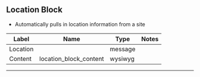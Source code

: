 ## Location Block
- Automatically pulls in location information from a site

<table class="ll-fields-table">
  <thead>
    <th>Label</th>
    <th>Name</th>
    <th>Type</th>
    <th>Notes</th>
  </thead>
  <tbody>
        <tr>
          <td>Location</td>
          <td></td>
          <td>message</td>
          <td></td>
        </tr>
        <tr>
          <td>Content</td>
          <td>location_block_content</td>
          <td>wysiwyg</td>
          <td></td>
        </tr>
  </tbody>
</table>

***
